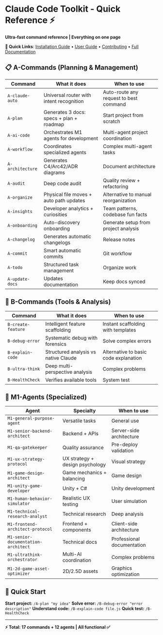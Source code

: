 # Claude Code Toolkit - Quick Reference ⚡

**Ultra-fast command reference | Everything on one page**

**🔗 Quick Links**: [Installation Guide](../INSTALLATION.md) • [User Guide](USER-GUIDE.md) • [Contributing](../CONTRIBUTING.md) • [Full Documentation](../README.md#-documentation)

## 📋 A-Commands (Planning & Management)

| Command | What it does | When to use |
|---------|--------------|-------------|
| `A-claude-auto` | Universal router with intent recognition | Auto-route any request to best command |
| `A-plan` | Generates 3 docs: specs + plan + roadmap | Start project from scratch |
| `A-ai-code` | Orchestrates M1 agents for development | Multi-agent project coordination |
| `A-workflow` | Coordinates specialized agents | Complex multi-agent tasks |
| `A-architecture` | Generates C4/Arc42/ADR diagrams | Document architecture |
| `A-audit` | Deep code audit | Quality review + refactoring |
| `A-organize` | Physical file moves + auto path updates | Alternative to manual reorganization |
| `A-insights` | Developer analytics + curiosities | Team patterns, codebase fun facts |
| `A-onboarding` | Auto-discovery onboarding | Generate setup from project analysis |
| `A-changelog` | Generates automatic changelogs | Release notes |
| `A-commit` | Smart automatic commits | Git workflow |
| `A-todo` | Structured task management | Organize work |
| `A-update-docs` | Updates documentation | Keep docs synced |

## 🔧 B-Commands (Tools & Analysis)

| Command | What it does | When to use |
|---------|--------------|-------------|
| `B-create-feature` | Intelligent feature scaffolding | Instant scaffolding with templates |
| `B-debug-error` | Systematic debug with forensics | Solve complex errors |
| `B-explain-code` | Structured analysis vs native Claude | Alternative to basic code explanation |
| `B-ultra-think` | Deep multi-perspective analysis | Complex problems |
| `B-HealthCheck` | Verifies available tools | System test |

## 🤖 M1-Agents (Specialized)

| Agent | Specialty | When to use |
|-------|-----------|-------------|
| `M1-general-purpose-agent` | Versatile tasks | General use |
| `M1-senior-backend-architect` | Backend + APIs | Server-side architecture |
| `M1-qa-gatekeeper` | Quality assurance | Pre-deploy validation |
| `M1-ux-strategy-protocol` | UX strategy + design psychology | Visual strategy |
| `M1-game-design-architect` | Game mechanics + balancing | Game design |
| `M1-unity-game-developer` | Unity + C# | Unity development |
| `M1-human-behavior-simulator` | Realistic UX testing | User simulation |
| `M1-technical-research-analyst` | Technical research | Deep analysis |
| `M1-frontend-architect-protocol` | Frontend + components | Client-side architecture |
| `M1-senior-documentation-architect` | Technical docs | Professional documentation |
| `M1-ultrathink-orchestrator` | Multi-AI coordination | Complex problems |
| `M1-2d-game-asset-optimizer` | 2D/2.5D assets | Graphics optimization |

## 🚀 Quick Start

**Start project:** `/A-plan "my idea"`
**Solve error:** `/B-debug-error "error description"`
**Understand code:** `/B-explain-code file.js`
**Quick test:** `/B-HealthCheck`

---
**⚡ Total: 17 commands + 12 agents | All functional ✅**